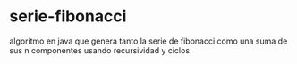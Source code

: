 # serie-fibonacci
algoritmo en java que genera tanto la serie de fibonacci como una suma de sus n componentes usando recursividad y ciclos
